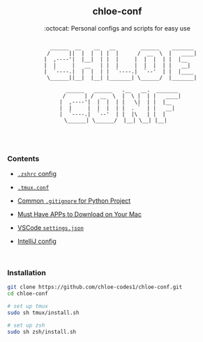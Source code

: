 <div class="header" align="center">
	<h2>
		chloe-conf
	</h2>
	<p align="center">:octocat:  Personal configs and scripts for easy use</p>

  ```

	  ______  __    __   __        ______    _______ 
	 /      ||  |  |  | |  |      /  __  \  |   ____|
	|  ,----'|  |__|  | |  |     |  |  |  | |  |__   
	|  |     |   __   | |  |     |  |  |  | |   __|  
	|  `----.|  |  |  | |  `----.|  `--'  | |  |____ 
	 \______||__|  |__| |_______| \______/  |_______|
	                                                 
	  ______   ______   .__   __.  _______ 
	 /      | /  __  \  |  \ |  | |   ____|
	|  ,----'|  |  |  | |   \|  | |  |__   
	|  |     |  |  |  | |  . `  | |   __|  
	|  `----.|  `--'  | |  |\   | |  |     
	 \______| \______/  |__| \__| |__|    

```

</div>

<br>

<br>

### Contents

- [`.zshrc` config](/zsh/.zshrc) 
- [`.tmux.conf`](/tmux/.tmux.conf)
- [Common `.gitignore` for Python Project](/git/gitignore.conf)

- [Must Have APPs to Download on Your Mac](/mac)

- [VSCode `settings.json`](/vscode/settings.json)
- [IntelliJ config](/intellij)

<br>

### Installation

```sh
git clone https://github.com/chloe-codes1/chloe-conf.git
cd chloe-conf

# set up tmux
sudo sh tmux/install.sh

# set up zsh
sudo sh zsh/install.sh
```

<br>
